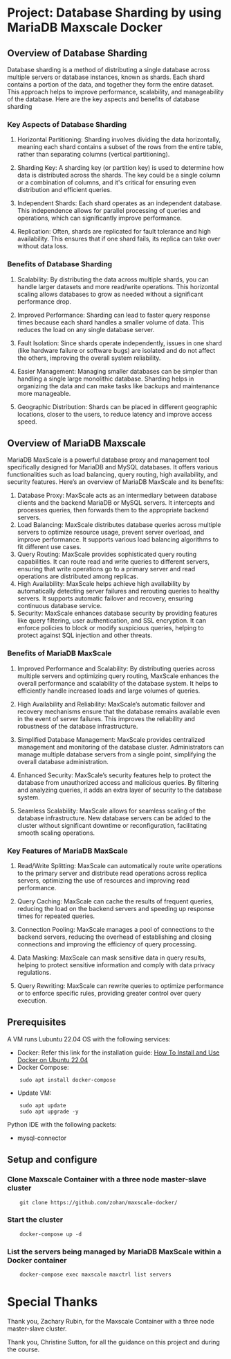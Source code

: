 # Project: Database Sharding by using MariaDB Maxscale Docker
## Overview of Database Sharding
Database sharding is a method of distributing a single database across multiple servers or database instances, known as shards. Each shard contains a portion of the data, and together they form the entire dataset. This approach helps to improve performance, scalability, and manageability of the database. Here are the key aspects and benefits of database sharding

### Key Aspects of Database Sharding
1. Horizontal Partitioning: Sharding involves dividing the data horizontally, meaning each shard contains a subset of the rows from the entire table, rather than separating columns (vertical partitioning).

2. Sharding Key: A sharding key (or partition key) is used to determine how data is distributed across the shards. The key could be a single column or a combination of columns, and it's critical for ensuring even distribution and efficient queries.

3. Independent Shards: Each shard operates as an independent database. This independence allows for parallel processing of queries and operations, which can significantly improve performance.

4. Replication: Often, shards are replicated for fault tolerance and high availability. This ensures that if one shard fails, its replica can take over without data loss.

### Benefits of Database Sharding
1. Scalability: By distributing the data across multiple shards, you can handle larger datasets and more read/write operations. This horizontal scaling allows databases to grow as needed without a significant performance drop.

2. Improved Performance: Sharding can lead to faster query response times because each shard handles a smaller volume of data. This reduces the load on any single database server.

3. Fault Isolation: Since shards operate independently, issues in one shard (like hardware failure or software bugs) are isolated and do not affect the others, improving the overall system reliability.

4. Easier Management: Managing smaller databases can be simpler than handling a single large monolithic database. Sharding helps in organizing the data and can make tasks like backups and maintenance more manageable.

5. Geographic Distribution: Shards can be placed in different geographic locations, closer to the users, to reduce latency and improve access speed.

## Overview of MariaDB Maxscale
MariaDB MaxScale is a powerful database proxy and management tool specifically designed for MariaDB and MySQL databases. It offers various functionalities such as load balancing, query routing, high availability, and security features. Here’s an overview of MariaDB MaxScale and its benefits:

1. Database Proxy: MaxScale acts as an intermediary between database clients and the backend MariaDB or MySQL servers. It intercepts and processes queries, then forwards them to the appropriate backend servers.
2. Load Balancing: MaxScale distributes database queries across multiple servers to optimize resource usage, prevent server overload, and improve performance. It supports various load balancing algorithms to fit different use cases.
3. Query Routing: MaxScale provides sophisticated query routing capabilities. It can route read and write queries to different servers, ensuring that write operations go to a primary server and read operations are distributed among replicas.
4. High Availability: MaxScale helps achieve high availability by automatically detecting server failures and rerouting queries to healthy servers. It supports automatic failover and recovery, ensuring continuous database service.
5. Security: MaxScale enhances database security by providing features like query filtering, user authentication, and SSL encryption. It can enforce policies to block or modify suspicious queries, helping to protect against SQL injection and other threats.

### Benefits of MariaDB MaxScale
1. Improved Performance and Scalability: By distributing queries across multiple servers and optimizing query routing, MaxScale enhances the overall performance and scalability of the database system. It helps to efficiently handle increased loads and large volumes of queries.

2. High Availability and Reliability: MaxScale’s automatic failover and recovery mechanisms ensure that the database remains available even in the event of server failures. This improves the reliability and robustness of the database infrastructure.

3. Simplified Database Management: MaxScale provides centralized management and monitoring of the database cluster. Administrators can manage multiple database servers from a single point, simplifying the overall database administration.

4. Enhanced Security: MaxScale’s security features help to protect the database from unauthorized access and malicious queries. By filtering and analyzing queries, it adds an extra layer of security to the database system.

5. Seamless Scalability: MaxScale allows for seamless scaling of the database infrastructure. New database servers can be added to the cluster without significant downtime or reconfiguration, facilitating smooth scaling operations.

### Key Features of MariaDB MaxScale
1. Read/Write Splitting: MaxScale can automatically route write operations to the primary server and distribute read operations across replica servers, optimizing the use of resources and improving read performance.

2. Query Caching: MaxScale can cache the results of frequent queries, reducing the load on the backend servers and speeding up response times for repeated queries.

3. Connection Pooling: MaxScale manages a pool of connections to the backend servers, reducing the overhead of establishing and closing connections and improving the efficiency of query processing.

4. Data Masking: MaxScale can mask sensitive data in query results, helping to protect sensitive information and comply with data privacy regulations.

5. Query Rewriting: MaxScale can rewrite queries to optimize performance or to enforce specific rules, providing greater control over query execution.

## Prerequisites
A VM runs Lubuntu 22.04 OS with the following services:
* Docker: Refer this link for the installation guide: [How To Install and Use Docker on Ubuntu 22.04](https://www.digitalocean.com/community/tutorials/how-to-install-and-use-docker-on-ubuntu-22-04)
* Docker Compose: 
``` 
    sudo apt install docker-compose
```
* Update VM:
```
    sudo apt update
    sudo apt upgrade -y
```
Python IDE with the following packets:
* mysql-connector

## Setup and configure
### Clone Maxscale Container with a three node master-slave cluster
```
    git clone https://github.com/zohan/maxscale-docker/
```
### Start the cluster
```
    docker-compose up -d
```
### List the servers being managed by MariaDB MaxScale within a Docker container
```
    docker-compose exec maxscale maxctrl list servers
```
# Special Thanks
Thank you, Zachary Rubin, for the Maxscale Container with a three node master-slave cluster.

Thank you, Christine Sutton, for all the guidance on this project and during the course.